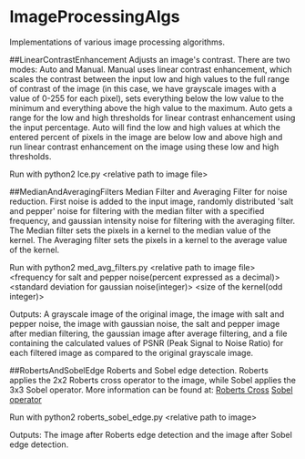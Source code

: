 # ImageProcessingAlgs
Implementations of various image processing algorithms.

##LinearContrastEnhancement
Adjusts an image's contrast. There are two modes: Auto and Manual. 
Manual uses linear contrast enhancement, which scales the contrast between the input low and high values to the full range of contrast of the image (in this case, we have grayscale images with a value of 0-255 for each pixel), sets everything below the low value to the minimum and everything above the high value to the maximum. Auto gets a range for the low and high thresholds for linear contrast enhancement using the input percentage. Auto will find the low and high values at which the entered percent of pixels in the image are below low and above high and run linear contrast enhancement on the image using these low and high thresholds.

Run with python2 lce.py \<relative path to image file\>

##MedianAndAveragingFilters
Median Filter and Averaging Filter for noise reduction. First noise is added to the input image, randomly distributed 'salt and pepper' noise for filtering with the median filter with a specified frequency, and gaussian intensity noise for filtering with the averaging filter. The Median filter sets the pixels in a kernel to the median value of the kernel. The Averaging filter sets the pixels in a kernel to the average value of the kernel. 

Run with python2 med_avg_filters.py \<relative path to image file\> \<frequency for salt and pepper noise(percent expressed as a decimal)\> \<standard deviation for gaussian noise(integer)\> \<size of the kernel(odd integer)\> 

Outputs: A grayscale image of the original image, the image with salt and pepper noise, the image with gaussian noise, the salt and pepper image after median filtering, the gaussian image after average filtering, and a file containing the calculated values of PSNR (Peak Signal to Noise Ratio) for each filtered image as compared to the original grayscale image.

##RobertsAndSobelEdge
Roberts and Sobel edge detection. Roberts applies the 2x2 Roberts cross operator to the image, while Sobel applies the 3x3 Sobel operator. More information can be found at: <a href="https://en.wikipedia.org/wiki/Roberts_cross" target="_blank">Roberts Cross</a> <a href="https://en.wikipedia.org/wiki/Sobel_operator" target="_blank">Sobel operator</a>

Run with python2 roberts_sobel_edge.py \<relative path to image\>

Outputs: The image after Roberts edge detection and the image after Sobel edge detection.
